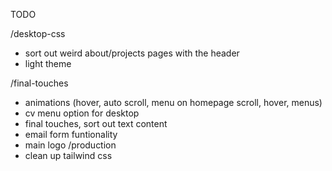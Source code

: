 TODO

/desktop-css
- sort out weird about/projects pages with the header
- light theme

/final-touches
- animations (hover, auto scroll, menu on homepage scroll, hover, 
menus)
- cv menu option for desktop
- final touches, sort out text content
- email form funtionality
- main logo
/production
- clean up tailwind css

